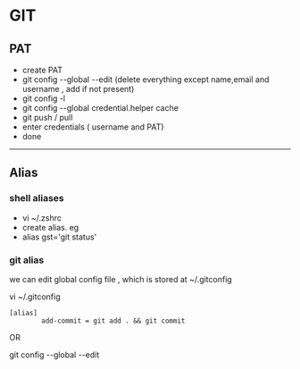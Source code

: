 # GIT

## PAT

- create PAT
- git config --global --edit (delete everything except name,email and username , add if not present)
- git config -l
- git config --global credential.helper cache
- git push / pull
- enter credentials ( username and PAT)
- done

---

## Alias

### shell aliases

- vi ~/.zshrc
- create alias. eg
- alias gst='git status'

### git alias

we can edit global config file , which is stored at ~/.gitconfig

vi ~/.gitconfig

```git
[alias]
        add-commit = git add . && git commit
```

OR

git config --global --edit